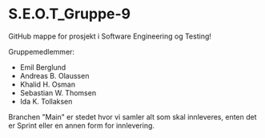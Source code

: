 # S.E.O.T_Gruppe-9
GitHub mappe for prosjekt i Software Engineering og Testing!

Gruppemedlemmer: 
- Emil Berglund 
- Andreas B. Olaussen
- Khalid H. Osman
- Sebastian W. Thomsen
- Ida K. Tollaksen

Branchen "Main" er stedet hvor vi samler alt som skal innleveres, enten det er Sprint eller en annen form for innlevering.

